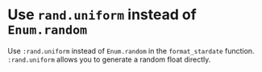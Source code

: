 # Use `rand.uniform` instead of `Enum.random`

Use `:rand.uniform` instead of `Enum.random` in the `format_stardate` function. `:rand.uniform` allows you to generate a random float directly.